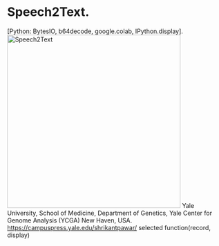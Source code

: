 # Speech2Text.
[Python: BytesIO, b64decode, google.colab, IPython.display].
<img width="401" alt="Speech2Text" src="https://github.com/spawar2/Speech2Text/assets/25118302/25b46985-16a5-479c-a9f9-c739ee22f92e">
Yale University, School of Medicine, Department of Genetics, Yale Center for Genome Analysis (YCGA) New Haven, USA.
https://campuspress.yale.edu/shrikantpawar/
selected function(record, display)
